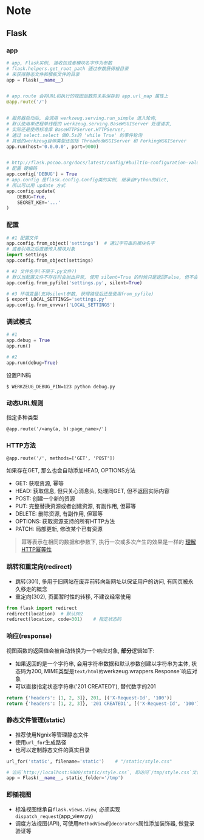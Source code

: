Note
====

Flask
-----

### app

``` python
# app, Flask实例, 接收包或者模块名字作为参数
# flask.helpers.get_root_path 通过参数获得根目录
# 来获得静态文件和模板文件的目录
app = Flask(__name__)


# app.route 会将URL和执行的视图函数的关系保存到 app.url_map 属性上
@app.route('/')


# 服务器启动后, 会调用 werkzeug.serving.run_simple 进入轮询,
# 默认使用单进程单线程的 werkzeug.serving.BaseWSGIServer 处理请求,
# 实际还是使用标准库 BaseHTTPServer.HTTPServer,
# 通过 select.select 做0.5s的 'while True' 的事件轮询
# 其他的werkzeug自带类型还包括 ThreadedWSGIServer 和 ForkingWSGIServer
app.run(host='0.0.0.0', port=9000)


# http://flask.pocoo.org/docs/latest/config/#builtin-configuration-values
# 配置 硬编码
app.config['DEBUG'] = True
# app.config 是flask.config.Config类的实例, 继承自Python的dict,
# 所以可以用 update 方式
app.config.update(
    DEBUG=True,
    SECRET_KEY='...'
)
```

### 配置

``` python
# #1 配置文件
app.config.from_object('settings')  # 通过字符串的模块名字
# 或者引用之后直接传入模块对象
import settings
app.config.from_object(settings)

# #2 文件名字(不限于.py文件?)
# 默认当配置文件不存在时会抛出异常, 使用 silent=True 的时候只是返回False, 但不会抛出异常
app.config.from_pyfile('settings.py', silent=True)

# #3 环境变量(支持silent参数, 获得路径后还是使用from_pyfile)
$ export LOCAL_SETTINGS='settings.py'
app.config.from_envvar('LOCAL_SETTINGS')
```

### 调试模式

``` python
# #1
app.debug = True
app.run()

# #2
app.run(debug=True)
```

设置PIN码

    $ WERKZEUG_DEBUG_PIN=123 python debug.py

### 动态URL规则

指定多种类型

    @app.route('/<any(a, b):page_name>/')

### HTTP方法

    @app.route('/', methods=['GET', 'POST'])

如果存在GET, 那么也会自动添加HEAD, OPTIONS方法

- GET: 获取资源, 幂等
- HEAD: 获取信息, 但只关心消息头, 处理同GET, 但不返回实际内容
- POST: 创建一个新的资源
- PUT: 完整替换资源或者创建资源, 有副作用, 但幂等
- DELETE: 删除资源, 有副作用, 但幂等
- OPTIONS: 获取资源支持的所有HTTP方法
- PATCH: 局部更新, 修改某个已有资源

> 幂等表示在相同的数据和参数下, 执行一次或多次产生的效果是一样的
> [理解HTTP幂等性](https://www.cnblogs.com/weidagang2046/archive/2011/06/04/2063696.html)

### 跳转和重定向(redirect)

- 跳转(301), 多用于旧网站在废弃前转向新网址以保证用户的访问, 有网页被永久移走的概念
- 重定向(302), 页面暂时性的转移, 不建议经常使用

``` python
from flask import redirect
redirect(location)  # 默认302
redirect(location, code=301)    # 指定状态码
```

### 响应(response)

视图函数的返回值会被自动转换为一个响应对象, **部分**逻辑如下:

- 如果返回的是一个字符串, 会用字符串数据和默认参数创建以字符串为主体, 状态码为200, MIME类型是`text/html的`werkzeug.wrappers.Response`响应对象
- 可以直接指定状态字符串('201 CREATED1'), 替代数字的201

``` python
return {'headers': [1, 2, 3]}, 201, [('X-Request-Id', '100')]
return {'headers': [1, 2, 3]}, '201 CREATED1', [('X-Request-Id', '100')]
```

### 静态文件管理(static)

- 推荐使用Ngnix等管理静态文件
- 使用`url_for`生成路径
- 也可以定制静态文件的真实目录

``` python
url_for('static', filename='static')    # "/static/style.css"

# 访问`http://localhost:9000/static/style.css`, 即访问`/tmp/style.css`文件
app = Flask(__name__, static_folder='/tmp')
```

### 即插视图

- 标准视图继承自`flask.views.View`, 必须实现`dispatch_request`(app_view.py)
- 调度方法视图(API), 可使用`MethodView`的`decorators`属性添加装饰器, 做登录验证等
